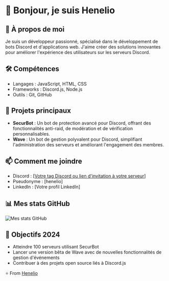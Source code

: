 # 👋 Bonjour, je suis Henelio

## 🚀 À propos de moi
Je suis un développeur passionné, spécialisé dans le développement de bots Discord et d'applications web. J'aime créer des solutions innovantes pour améliorer l'expérience des utilisateurs sur les serveurs Discord.

## 🛠 Compétences
- Langages : JavaScript, HTML, CSS
- Frameworks : Discord.js, Node.js
- Outils : Git, GitHub

## 🔭 Projets principaux
- **SecurBot** : Un bot de protection avancé pour Discord, offrant des fonctionnalités anti-raid, de modération et de vérification personnalisables.
- **Wave** : Un bot de gestion polyvalent pour Discord, simplifiant l'administration des serveurs et améliorant l'engagement des membres.

## 📫 Comment me joindre
- Discord : [[Votre tag Discord ou lien d'invitation à votre serveur](https://discord.gg/ByUJ8h8MC5)]
- Pseudonyme : [henelio]
- LinkedIn : [Votre profil LinkedIn]

## 📊 Mes stats GitHub
![Mes stats GitHub](https://github-readme-stats.vercel.app/api?username=Henelio&show_icons=true&theme=radical)

## 🎯 Objectifs 2024
- Atteindre 100 serveurs utilisant SecurBot
- Lancer une version bêta de Wave avec de nouvelles fonctionnalités de gestion d'événements
- Contribuer à des projets open source liés à Discord.js

⭐️ From [Henelio](https://github.com/henelio-dev)
